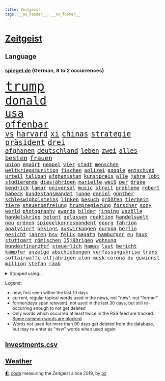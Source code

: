 ```yaml
---
title: Zeitgeist
tags: __no_header__, __no_footer__
---
```


# [Zeitgeist](https://oliz.io/zeitgeist/)

## Language

<h3><a href="https://www.spiegel.de" target="_blank">spiegel.de</a> (German, 8 to 2 occurrences)</h3>
<p style="font-family:monospace">
<span style="font-size:32pt"><a href="news_links.html#trump" class="current">trump</a></span>
<br>
<span style="font-size:28pt"><a href="news_links.html#donald" class="current">donald</a></span>
<br>
<span style="font-size:25pt"><a href="news_links.html#usa" class="current">usa</a></span>
<br>
<span style="font-size:22pt"><a href="news_links.html#offenbar" class="current">offenbar</a></span>
<br>
<span style="font-size:18pt"><a href="news_links.html#vs" class="current">vs</a></span>
<span style="font-size:18pt"><a href="news_links.html#harvard" class="current">harvard</a></span>
<span style="font-size:18pt"><a href="news_links.html#xi" class="current">xi</a></span>
<span style="font-size:18pt"><a href="news_links.html#chinas" class="current">chinas</a></span>
<span style="font-size:18pt"><a href="news_links.html#strategie" class="current">strategie</a></span>
<span style="font-size:18pt"><a href="news_links.html#präsident" class="current">präsident</a></span>
<span style="font-size:18pt"><a href="news_links.html#drei" class="current">drei</a></span>
<br>
<span style="font-size:15pt"><a href="news_links.html#afghanen" class="current">afghanen</a></span>
<span style="font-size:15pt"><a href="news_links.html#deutschland" class="current">deutschland</a></span>
<span style="font-size:15pt"><a href="news_links.html#leben" class="current">leben</a></span>
<span style="font-size:15pt"><a href="news_links.html#zwei" class="current">zwei</a></span>
<span style="font-size:15pt"><a href="news_links.html#alles" class="current">alles</a></span>
<span style="font-size:15pt"><a href="news_links.html#besten" class="current">besten</a></span>
<span style="font-size:15pt"><a href="news_links.html#frauen" class="current">frauen</a></span>
<br>
<span style="font-size:12pt"><a href="news_links.html#union" class="current">union</a></span>
<span style="font-size:12pt"><a href="news_links.html#empört" class="current">empört</a></span>
<span style="font-size:12pt"><a href="news_links.html#neapel" class="current">neapel</a></span>
<span style="font-size:12pt"><a href="news_links.html#vier" class="current">vier</a></span>
<span style="font-size:12pt"><a href="news_links.html#stadt" class="current">stadt</a></span>
<span style="font-size:12pt"><a href="news_links.html#menschen" class="current">menschen</a></span>
<span style="font-size:12pt"><a href="news_links.html#weltkriegsmunition" class="new">weltkriegsmunition</a></span>
<span style="font-size:12pt"><a href="news_links.html#fischen" class="new">fischen</a></span>
<span style="font-size:12pt"><a href="news_links.html#polizei" class="current">polizei</a></span>
<span style="font-size:12pt"><a href="news_links.html#google" class="current">google</a></span>
<span style="font-size:12pt"><a href="news_links.html#entschied" class="current">entschied</a></span>
<span style="font-size:12pt"><a href="news_links.html#urteil" class="current">urteil</a></span>
<span style="font-size:12pt"><a href="news_links.html#taliban" class="current">taliban</a></span>
<span style="font-size:12pt"><a href="news_links.html#afghanistan" class="current">afghanistan</a></span>
<span style="font-size:12pt"><a href="news_links.html#kunstpreis" class="new">kunstpreis</a></span>
<span style="font-size:12pt"><a href="news_links.html#alle" class="current">alle</a></span>
<span style="font-size:12pt"><a href="news_links.html#jahre" class="current">jahre</a></span>
<span style="font-size:12pt"><a href="news_links.html#lobt" class="current">lobt</a></span>
<span style="font-size:12pt"><a href="news_links.html#studierende" class="current">studierende</a></span>
<span style="font-size:12pt"><a href="news_links.html#diesjährigen" class="current">diesjährigen</a></span>
<span style="font-size:12pt"><a href="news_links.html#marielle" class="new">marielle</a></span>
<span style="font-size:12pt"><a href="news_links.html#weiß" class="current">weiß</a></span>
<span style="font-size:12pt"><a href="news_links.html#per" class="current">per</a></span>
<span style="font-size:12pt"><a href="news_links.html#drake" class="current">drake</a></span>
<span style="font-size:12pt"><a href="news_links.html#kendrick" class="current">kendrick</a></span>
<span style="font-size:12pt"><a href="news_links.html#lamar" class="current">lamar</a></span>
<span style="font-size:12pt"><a href="news_links.html#universal" class="new">universal</a></span>
<span style="font-size:12pt"><a href="news_links.html#music" class="current">music</a></span>
<span style="font-size:12pt"><a href="news_links.html#streit" class="current">streit</a></span>
<span style="font-size:12pt"><a href="news_links.html#probleme" class="current">probleme</a></span>
<span style="font-size:12pt"><a href="news_links.html#robert" class="current">robert</a></span>
<span style="font-size:12pt"><a href="news_links.html#habeck" class="current">habeck</a></span>
<span style="font-size:12pt"><a href="news_links.html#bundestagsmandat" class="current">bundestagsmandat</a></span>
<span style="font-size:12pt"><a href="news_links.html#junge" class="current">junge</a></span>
<span style="font-size:12pt"><a href="news_links.html#daniel" class="current">daniel</a></span>
<span style="font-size:12pt"><a href="news_links.html#günther" class="current">günther</a></span>
<span style="font-size:12pt"><a href="news_links.html#schleswigholsteins" class="current">schleswigholsteins</a></span>
<span style="font-size:12pt"><a href="news_links.html#linken" class="current">linken</a></span>
<span style="font-size:12pt"><a href="news_links.html#besuch" class="current">besuch</a></span>
<span style="font-size:12pt"><a href="news_links.html#größten" class="current">größten</a></span>
<span style="font-size:12pt"><a href="news_links.html#tierheim" class="new">tierheim</a></span>
<span style="font-size:12pt"><a href="news_links.html#tiere" class="current">tiere</a></span>
<span style="font-size:12pt"><a href="news_links.html#steuerbefreiung" class="new">steuerbefreiung</a></span>
<span style="font-size:12pt"><a href="news_links.html#trumpregierung" class="current">trumpregierung</a></span>
<span style="font-size:12pt"><a href="news_links.html#forscher" class="current">forscher</a></span>
<span style="font-size:12pt"><a href="news_links.html#sony" class="new">sony</a></span>
<span style="font-size:12pt"><a href="news_links.html#world" class="current">world</a></span>
<span style="font-size:12pt"><a href="news_links.html#photography" class="new">photography</a></span>
<span style="font-size:12pt"><a href="news_links.html#awards" class="current">awards</a></span>
<span style="font-size:12pt"><a href="news_links.html#bilder" class="current">bilder</a></span>
<span style="font-size:12pt"><a href="news_links.html#jinping" class="current">jinping</a></span>
<span style="font-size:12pt"><a href="news_links.html#uszölle" class="current">uszölle</a></span>
<span style="font-size:12pt"><a href="news_links.html#handelskrieg" class="current">handelskrieg</a></span>
<span style="font-size:12pt"><a href="news_links.html#betont" class="current">betont</a></span>
<span style="font-size:12pt"><a href="news_links.html#gelassen" class="current">gelassen</a></span>
<span style="font-size:12pt"><a href="news_links.html#reaktion" class="current">reaktion</a></span>
<span style="font-size:12pt"><a href="news_links.html#handelswelt" class="new">handelswelt</a></span>
<span style="font-size:12pt"><a href="news_links.html#neu" class="current">neu</a></span>
<span style="font-size:12pt"><a href="news_links.html#ordnen" class="current">ordnen</a></span>
<span style="font-size:12pt"><a href="news_links.html#spiegelkorrespondent" class="current">spiegelkorrespondent</a></span>
<span style="font-size:12pt"><a href="news_links.html#georg" class="current">georg</a></span>
<span style="font-size:12pt"><a href="news_links.html#fahrion" class="new">fahrion</a></span>
<span style="font-size:12pt"><a href="news_links.html#analysiert" class="current">analysiert</a></span>
<span style="font-size:12pt"><a href="news_links.html#pekings" class="current">pekings</a></span>
<span style="font-size:12pt"><a href="news_links.html#auswirkungen" class="current">auswirkungen</a></span>
<span style="font-size:12pt"><a href="news_links.html#europa" class="current">europa</a></span>
<span style="font-size:12pt"><a href="news_links.html#berlin" class="current">berlin</a></span>
<span style="font-size:12pt"><a href="news_links.html#gesicht" class="current">gesicht</a></span>
<span style="font-size:12pt"><a href="news_links.html#jahren" class="current">jahren</a></span>
<span style="font-size:12pt"><a href="news_links.html#hsv" class="current">hsv</a></span>
<span style="font-size:12pt"><a href="news_links.html#felix" class="current">felix</a></span>
<span style="font-size:12pt"><a href="news_links.html#magath" class="new">magath</a></span>
<span style="font-size:12pt"><a href="news_links.html#hamburger" class="current">hamburger</a></span>
<span style="font-size:12pt"><a href="news_links.html#eu" class="current">eu</a></span>
<span style="font-size:12pt"><a href="news_links.html#haus" class="current">haus</a></span>
<span style="font-size:12pt"><a href="news_links.html#stuttgart" class="current">stuttgart</a></span>
<span style="font-size:12pt"><a href="news_links.html#römischen" class="current">römischen</a></span>
<span style="font-size:12pt"><a href="news_links.html#15jährigen" class="new">15jährigen</a></span>
<span style="font-size:12pt"><a href="news_links.html#wohnung" class="current">wohnung</a></span>
<span style="font-size:12pt"><a href="news_links.html#bundesfinanzhof" class="current">bundesfinanzhof</a></span>
<span style="font-size:12pt"><a href="news_links.html#steuerlich" class="new">steuerlich</a></span>
<span style="font-size:12pt"><a href="news_links.html#hamas" class="current">hamas</a></span>
<span style="font-size:12pt"><a href="news_links.html#laut" class="current">laut</a></span>
<span style="font-size:12pt"><a href="news_links.html#bericht" class="current">bericht</a></span>
<span style="font-size:12pt"><a href="news_links.html#kämpfer" class="current">kämpfer</a></span>
<span style="font-size:12pt"><a href="news_links.html#anzeige" class="current">anzeige</a></span>
<span style="font-size:12pt"><a href="news_links.html#abschiebungen" class="current">abschiebungen</a></span>
<span style="font-size:12pt"><a href="news_links.html#verfassungskrise" class="current">verfassungskrise</a></span>
<span style="font-size:12pt"><a href="news_links.html#trans" class="current">trans</a></span>
<span style="font-size:12pt"><a href="news_links.html#softairwaffe" class="new">softairwaffe</a></span>
<span style="font-size:12pt"><a href="news_links.html#elfjährigen" class="current">elfjährigen</a></span>
<span style="font-size:12pt"><a href="news_links.html#elon" class="current">elon</a></span>
<span style="font-size:12pt"><a href="news_links.html#musk" class="current">musk</a></span>
<span style="font-size:12pt"><a href="news_links.html#corona" class="current">corona</a></span>
<span style="font-size:12pt"><a href="news_links.html#du" class="current">du</a></span>
<span style="font-size:12pt"><a href="news_links.html#gewinnst" class="new">gewinnst</a></span>
<span style="font-size:12pt"><a href="news_links.html#million" class="current">million</a></span>
<span style="font-size:12pt"><a href="news_links.html#stefan" class="current">stefan</a></span>
<span style="font-size:12pt"><a href="news_links.html#raab" class="current">raab</a></span>
</p>
<details>
<summary>Stopped using...</summary>
<p class="former" style="font-size:12pt">
2020(1638) aufmerksamkeit(1638) september(1638) 5(1637) arbeitsplatz(1637) zeugen(1637) 35(1636) angela(1636) bochum(1636) geworfen(1636) merkel(1636) verschärfen(1636) getan(1635) gewerkschaft(1635) schlechten(1635) umstrittenen(1635) verpflichtet(1635) funktionieren(1633) halle(1633) manchester(1633) wettbewerb(1633) bekanntesten(1632) beteiligten(1632) daher(1632) erinnerungen(1632) finanziell(1632) kämpfte(1632) verbietet(1632) abstimmen(1631) fielen(1631) größer(1631) hotel(1631) militärs(1631) signal(1631) eingestellt(1630) mengen(1630) nummer(1630) strengere(1630) unbekannten(1630) 31(1629) august(1629) lauterbach(1629) nahmen(1629) sanktionen(1629) explosion(1628) hinterher(1628) hoher(1628) niederlande(1628) united(1628) überwinden(1628) coach(1627) senkt(1627) angekommen(1626) athleten(1626) irak(1626) kanzleramt(1626) sturm(1626) wohnhaus(1626) bsc(1624) hertha(1624) rassistischen(1624) tokio(1624) endgültig(1623) frachter(1623) langfristig(1623) woher(1623) klimapolitik(1622) brite(1621) mittlerweile(1621) 2030(1619) brutal(1619) porsche(1619) genauso(1618) begann(1617) hotels(1617) nerven(1617) weckt(1616) überholt(1616) einschränkungen(1615) gekauft(1615) polnische(1614) verantwortung(1614) änderungen(1614) achten(1613) haushalte(1613) holocaust(1613) steffen(1611) orten(1608) vorgelegt(1608) syrer(1607) wem(1605) vorwürfen(1604) holte(1603) bremsen(1602) besteht(1597) beweise(1597) foto(1589) gehabt(1589) teuren(1579) aktionen(1567) schiffe(1555) gebeten(1456) rumänien(1451) werte(1440) finanziert(1437) lediglich(1419) durchbruch(1410) gestanden(1409) novak(1373) befürwortet(1327) 700(1321) nachspielzeit(1316) realität(1308) gemeinschaft(1300) nfl(1285) älteste(1269) schülerin(1239) gestört(1232) rande(1232) tradition(1220) zufall(1209) geheimdienst(1198) gefechte(1182) beschäftigen(1176) schwieriger(1172) zusammenhalt(1172) geschenk(1160) terror(1127) kriegsverbrechen(1111) microsoft(1109) wiederaufbau(1098) fox(1088) anschuldigungen(1068) regieren(1065) suchte(1049) hitze(1046) schwächen(1034) ausbauen(1031) jimmy(1016) angehörigen(1013) neustart(1013) fahrgäste(1012) newsletter(1010) schwimmen(1007) entfernen(1000) geste(1000) verstoßen(997) landwirtschaft(987) gehirn(975) peru(957) ganzes(956) 05(954) nackt(945) antarktis(941) erzielte(932) pakete(897) spion(874) einstige(866) ig(866) metall(866) staates(859) 4(855) 47(849) djokovic(845) kieler(835) liebt(794) wasserstoff(794) schweres(783) panik(779) uefa(777) karin(773) tragischen(754) handelte(749) fließen(744) asylpolitik(736) bier(736) kollidiert(734) durchgesetzt(706) samuel(703) rad(696) unterbrochen(688) ereignis(687) arabischen(686) psychische(676) partien(673) mahnen(672) herkunft(659) drückt(642) stellenabbau(635) vertrauter(633) pass(630) erderwärmung(628) schmidt(625) nördlich(617) froh(608) unerwartet(602) parlamentswahl(596) kandidiert(592) dauerte(588) hisbollah(587) alaska(586) ärgert(583) schwachen(579) miliz(568) aserbaidschan(559) verspottet(559) medizinische(542) lahmgelegt(541) zusammengestoßen(540) unternehmens(536) 22jährige(531) nächte(530) wilde(524) kilo(514) beschuldigte(502) bettina(502) geiselnahme(496) psychologe(482) geheimnisse(481) po(474) größe(467) gerungen(464) unwahrscheinlich(464) vergleichsweise(464) giftige(463) eilantrag(455) ordentlich(450) bezeichnete(448) linien(448) besonderes(445) anthony(444) ruiniert(443) firmenchef(441) pazifik(435) japaner(434) ausgang(433) verbündete(432) kindheit(430) dreharbeiten(425) nackte(424) 160(416) zurückziehen(414) stützt(412) auslieferung(405) bronze(405) regimes(398) jenseits(396) mitmachen(395) sechste(394) potter(393) angewiesen(391) usmedien(390) rihanna(387) verdachts(385) kitas(384) höchstwert(382) hessischen(380) jacht(379) schnellste(379) klettert(378) internen(377) dürfe(372) geschoben(370) vorschriften(365) bewerbung(364) einblick(364) menschenrechtler(364) fangen(361) mögliches(359) schlimmsten(359) gesammelt(353) ostküste(352) prägt(352) straßenbahn(351) angebote(350) parteispitze(340) norwegische(339) engel(337) klug(337) verspielt(336) kontrollen(333) rechtsstreit(325) kugeln(320) leitete(319) lebenserwartung(317) begeisterung(314) 17jährige(313) gemessen(313) einzig(311) entsprechend(311) entwirft(308) mitstreiter(308) weltkriegs(305) mächtig(302) allmählich(301) geschehnissen(301) griechische(300) shitstorm(299) klimawandels(298) verwüstet(298) grand(297) verspätungen(297) einsteigen(296) gewaltsamen(296) /(293) beschweren(293) ereignisse(293) matthew(293) stationen(293) ausgebuht(292) neuestes(292) axel(287) co₂ausstoß(286) franken(285) kopfhörer(284) einzelhandel(282) grüner(282) moderierte(280) vorsichtig(278) wachsende(278) wahlkampfs(276) zulassung(276) enttäuschung(275) fabian(275) gekämpft(275) verstärken(274) autounfall(273) reihen(271) beschert(269) popsängerin(269) immobilienkrise(268) usmilitär(268) verfehlt(267) ertrunken(266) lothar(266) weltgesundheitsorganisation(265) oberfläche(264) homeoffice(263) lebe(261) legende(261) glaube(257) dämpfer(256) militärexperte(256) geschah(252) ausgeschieden(251) sondersitzung(250) anrichten(247) a1(246) routinen(246) erschießt(245) dir(243) drohenden(243) lächerlich(243) coronavirus(241) sekte(241) schadstoffe(234) metropolen(231) sechsten(230) ludwig(228) japans(226) 27jährige(225) kalifornischen(225) impfgegner(224) charts(223) norwegischen(222) standard(221) tagesordnung(221) kanal(220) kuba(220) prangern(219) verbannt(218) ausgetauscht(217) entertainer(217) unterbringung(216) gerammt(215) weitermachen(215) gebiets(212) einzusetzen(211) bauarbeiten(210) schwedischen(210) gescheiterte(209) bezeichnen(207) paketen(207) umsätze(207) celle(206) heidi(206) ngos(205) versorgen(205) ausweitung(204) pakistanischen(204) baku(203) eingestuft(203) revision(203) rodrigo(203) beweis(202) spieltag(202) bewirbt(201) hugo(197) trudeau(197) abgeschlagen(196) podcasts(196) recherchen(196) wolfsburger(196) festgehalten(194) koalieren(194) anzahl(193) quarterback(193) wesentlich(193) dicht(192) gelangen(191) kansas(189) verdiente(188) härteren(187) australischen(186) beschossen(186) bka(186) braunschweig(186) eindämmen(186) freundlich(186) spö(186) aston(185) silke(185) unosicherheitsrat(185) einziehen(183) milde(182) mächtigste(180) vögel(180) grundschulen(179) neymar(179) ursprung(179) finnische(177) springer(177) geladen(176) haustiere(176) warnzeichen(176) feierlich(175) alljährlich(174) augenarzt(174) sinkende(174) techno(174) eilt(173) guterres(172) reichten(172) stellungen(172) unogeneralsekretär(172) neuwagen(171) nadel(170) südlich(170) eva(169) sportdirektor(169) militärhilfen(167) tarifgespräche(167) bewirken(166) brille(166) fünfprozenthürde(165) getrennt(164) hiobsbotschaft(164) wurst(163) einstellung(162) führungskräfte(161) pink(161) amtsantritt(160) heizen(160) klassenzimmer(160) schweigeminute(160) tabellenspitze(160) techniker(160) wohnhäuser(160) bob(158) ukrainepolitik(158) untersuchten(158) volksbühne(158) beschuldigten(157) erkrankten(157) gedenkt(157) rekordhoch(157) panikattacken(156) schokolade(156) auszüge(155) elfjähriges(155) humanitärer(155) gemeinsamer(154) rekordniveau(154) vereint(154) ernüchternd(153) demonstrativ(149) 72(148) 8(148) kliniken(148) pyrotechnik(148) flutkatastrophe(147) fsv(147) fußballliga(147) kompakt(147) tonnenweise(147) treibstoff(147) atomwaffen(146) erwachsen(146) islamischer(146) personalien(146) zünden(145) wärmepumpen(144) mexico(143) staatsverschuldung(143) unfällen(143) zusammenstoß(143) 37jährige(141) bewunderung(141) ginge(140) unterdrückung(140) cduabgeordneter(139) warnstreiks(139) bundesbank(138) ungebremst(138) beschädigen(137) entführte(137) komikerin(137) effizient(136) systematischen(136) nordsyrien(135) provokanten(135) meines(134) brandanschlag(133) formuliert(133) pokémon(133) wehtun(133) zufriedenheit(133) ökonomische(133) grimes(132) heinrich(132) zurückgeholt(132) schwierigsten(131) angestellter(130) bosch(130) potenziellen(130) ausbilden(129) borowski(129) kurioses(129) angemeldet(128) cornelia(128) belasten(127) geplündert(127) smog(127) abkehr(126) alfred(125) antritt(125) beton(125) ferne(125) atalanta(124) euregierungschefs(124) finanzieren(124) wiese(124) 57(123) heimatorte(123) jesus(123) arbeitsgericht(122) bangt(122) drohung(122) aserbaidschans(121) fahrplan(121) nachtklub(121) realistisch(121) royale(121) wirtschaftsweisen(121) niederlagen(120) suspendiert(120) vorgezogene(120) anonyme(119) elternhaus(119) tropfen(119) cousin(118) globe(118) vendée(118) französin(117) herunter(117) kühler(117) onlyfans(117) regie(117) wenigstens(117) amtseinführung(116) linkedin(116) verordnet(116) bildzeitung(114) heidelberger(114) liter(114) medizinstudium(114) nordische(114) verwandeln(114) marius(113) oscarverleihung(113) stuhl(113) veränderten(113) zurückhaltender(113) machthabern(112) abgewählt(111) besonderer(111) ältestes(111) mcconaughey(110) produkt(110) wgzimmer(110) drogenkartelle(109) grüßen(109) lockern(109) schiffsunglück(109) tanz(109) vorläufig(109) ärmer(109) birgt(108) ratschläge(108) aufbruchstimmung(107) ballauf(107) produktiver(107) schenk(107) spielraum(107) würdig(107) sage(106) schacht(106) zurückgegeben(106) brutaler(105) general(105) oberbayern(105) bali(104) einhell(104) einstecken(104) makita(104) ryobi(104) worx(104) 2034(103) formtief(103) strich(103) weigern(103) argument(102) radikaler(102) anfänger(101) anführerin(101) mitgliedschaft(101) fahrverbot(100) francesco(100) lasse(99) verbalen(99) wiederum(99) geiger(98) georgischen(98) kombination(98) nominierungen(98) sportchef(98) venezolanische(98) vinzenz(98) haftanstalt(97) umsonst(97) weite(97) reagiere(96) bulgarien(95) footballstar(95) ergreifen(94) geldanlage(94) kontrollierte(94) aktive(93) bemannte(93) boni(93) ezb(92) fsb(92) ökostrom(92) nördlichen(91) stilllegen(91) vision(91) dieselautos(90) dyson(90) gegebenenfalls(90) großraum(90) pfarrer(90) varta(90) vergiftet(90) beeindruckender(89) ecken(89) emma(89) foltergefängnissen(89) kapitulation(89) minijobber(89) oppositionellen(89) cynthia(88) erivo(88) geschenken(88) op(88) anstellt(87) dringendem(87) freud(87) gründet(87) helferinnen(87) juventus(87) tauschen(87) briefen(86) erdtrabant(85) kaninchen(85) isanführer(84) pelicots(84) bewertung(83) gegenmittel(83) kompensieren(83) lawinenunglück(83) regelungen(83) techbosse(83) verrücktesten(83) verzögert(83) veto(83) bewaffneten(82) panamakanals(82) börsennotierung(81) ingolstadt(81) madrider(81) orbit(81) panama(81) privater(81) skandale(81) tanker(81) verteilte(81) zusammenschluss(81) baubranche(80) baustellen(80) limit(80) traditioneller(80) currywurst(79) enteignet(79) ernte(79) versöhnlich(79) adhanom(78) bewegte(78) familiengeschichte(78) frost(78) geborene(78) ghebreyesus(78) handygames(78) hintergründen(78) somalia(78) stoff(78) tedros(78) whochef(78) benennt(77) himmler(77) rücksicht(77) sschef(77) verwandelten(77) anfangen(76) ausgerottet(76) träge(76) turm(76) turnieren(76) vorbeigeflogen(76) einverleiben(75) meldungen(75) karibikinsel(74) niederlegung(74) radprofi(74) regierte(74) teddy(74) vollständige(74) amtlich(73) assadanhänger(73) außergewöhnlicher(73) melbourne(73) micheil(73) zufälle(73) dinosauriern(72) erlebnisse(72) gesetzentwurf(71) hannawald(71) spanischer(71) architekten(70) aufgegebene(70) elitesoldat(70) mithalten(70) stellvertreter(70) viererbob(70) doris(69) drücken(69) entkommt(69) funktionierte(69) furchtbar(69) malen(69) taxi(69) verweigern(69) auslandsnachrichtendienst(68) beamtenstatus(68) fernzug(68) monatelang(68) weltraumschrott(68) zigarette(68) abo(67) bekanntgegeben(67) elbtunnel(67) neubeginn(67) regionalen(67) rentenversicherung(67) vereinbar(67) w(67) überfielen(67) erneuerung(66) freikommen(66) gleitbomben(66) milberg(66) narzissmus(66) prokrastination(66) ähnlichkeit(66) beauftragt(65) kneipe(65) leichtigkeit(65) norwegischer(65) schimpfte(65) unpünktlich(65) verpflegung(65) verzweifelten(65) überzogen(65) dreierbündnis(64) neos(64) vorstellungsgespräch(64) övp(64) abgekommen(63) culkin(63) feierabendverkehr(63) kieran(63) migrationsthemen(63) moral(63) doppelstaatlern(62) kümmert(62) militärausgaben(62) tauschten(62) abtrünnige(61) herkunftsland(61) inne(61) pakistanische(61) trumpanhänger(61) turbulentes(61) aufbau(60) brennen(60) klausur(60) plaudert(60) radikalisiert(60) zugehörigkeit(60) belgrad(59) co₂preis(59) geflogen(59) jobangebot(59) andrej(58) neymars(58) wehrte(58) lebensstil(57) talkshow(57) wirtschaftsstandort(57) auftaktmatch(56) bevorstehenden(56) kugelbomben(56) meb(56) notenbank(56) schneidet(56) weile(56) aussortiert(55) blumen(55) dark(55) innovativ(55) norwegens(55) strömte(55) 155(54) anfrage(54) autokauf(54) bismarcks(54) gewissen(54) gouverneurin(54) 89(53) aggression(53) durchsetzung(53) radelt(52) ausbruchs(51) boom(51) boykottiert(51) goebbels(51) rennkalender(51) sortieren(51) stallone(51) treffpunkt(51) 299(50) humbert(50) langläufer(50) niedergeschlagen(50) spielplatz(50) spitzen(50) ugo(50) chefredakteur(49) denis(49) duelle(49) fußballbundestrainer(48) kombinierer(48) luxus(48) löschte(48) spender(48) usstrafzölle(48) vorgesehene(48) inszenierung(47) millionenspende(47) palästinaflagge(47) personelle(47) saale(47) umsiedlung(47) burkina(46) erzwingen(46) faso(46) reif(46) videoassistent(46) zähnen(46) 0(45) befreite(45) empfohlenen(45) problems(45) trage(45) videobeweis(45) lebenslauf(44) regierungstruppen(44) warnstreik(44) aufpassen(43) bismarck(43) bundestagsverwaltung(43) erreichten(43) fleck(43) nikola(43) terminal(43) vaterschaft(43) davie(42) ekitiké(42) flow(42) fußballstar(42) gedenktag(42) mondes(42) selke(42) verschärfte(42) werders(42) deine(41) plastikteilchen(41) eben(40) klum(40) lotti(40) steuererklärung(40) guantanamo(39) operierte(39) pflegende(39) to(39) ungleiche(39) 235(38) festland(38) santos(38) vermeintlich(38) windkraftanlagen(38) wohnungsbrand(38) cruises(37) désirée(37) grenzregion(37) mitbekommen(37) aufrechterhalten(36) bestechung(36) lanka(36) pflegen(36) skiwm(36) sri(36) weiblich(36) anpfiff(35) auffahrunfall(35) fundament(35) nordischen(35) strikt(35) stromnetz(35) dewalt(34) entzweit(34) hotelzimmer(34) undichte(34) verhältnisse(34) watch(34) wetterwechsel(34) ablegen(33) jugendklub(33) karneval(33) moderner(33) reisehinweise(33) sarscov2(33) schwimmbäder(33) ukraineverhandlungen(33) unsummen(33) verübt(33) wette(33) gerichtsprozess(32) grundgesetzes(32) human(32) nachlass(32) rights(32) schreckens(32) südpol(32) riviera(31) saniert(31) shows(31) albanese(30) fahrerflucht(30) haushaltsdefizit(30) jazz(30) wählern(30) fraktionsvorsitzende(29) intendant(29) klose(29) nachbesserungen(29) onlinehändler(29) pflegern(29) religiöse(29) theaters(29) 26jährigen(28) feinstaub(28) gazaplan(28) landesweit(28) sge(28) adel(27) aufgegangen(27) decke(27) dick(27) ermittlungsbehörde(27) migrationshintergrund(27) tagebau(27) usbehörden(27) weggeworfene(27) wohnraum(27) bswpolitiker(26) fahrgästen(26) geldstrafen(26) hirte(26) karrierecoach(26) rekordmeister(26) abstand(25) großzügig(25) henning(25) koala(25) verschaffte(25) banner(24) erben(24) haare(24) offenlegung(24) preisgekrönte(24) ukraines(24) dopingsperre(23) expartnerin(23) konzentriert(23) schlimme(23) flüssigkeit(22) glaubenssätzen(22) höchster(22) migrationsfragen(22) schreitet(22) stapeln(22) wahlbeteiligung(22) berechnungen(21) selbstverständnis(21) voraussicht(21) übergriffig(21) gebunden(20) mesut(20) saturn(20) sondervermögen(20) spe(20) temperatur(20) traten(20) unvergessen(20) zunichtegemacht(20) özil(20) vodafone(19) bischöfe(18) buschbrände(18) connecticut(18) franzstefan(18) gady(18) gesellschaftliches(18) kollisionen(18) o'brien(18) rasche(18) schutzsuchende(18) sozialwissenschaftler(18) vorantreiben(18) indian(17) küstenwache(17) wells(17) zelebrieren(17) billige(16) rage(16) segelregatta(16) weynbergh(16) bedeutender(15) bundesbehörden(15) kollidieren(15) parkinson(15) rundumschlag(15) tennisturnier(15) trondheim(15) unweit(15) verlass(15) übergewicht(15) übernachten(15) beendigung(14) gegenstände(14) oberursel(14) pkk(14) pkkgründer(14) rekordgewinn(14) scham(14) schwarzrotes(14) öcalan(14) berry(13) hörnchen(13) klatschpresse(13) riesen(13) geglaubt(12) mäßig(12) schuldenprogramm(12) usverwaltung(12) führenden(11) gigantisches(11) luxusjacht(11) sahelzone(11) schriftsteller(11) sinnlose(11) sondierung(11) sondierungen(11) sondierungsgesprächen(11) sonnig(11) staatsräson(11) teclebrhan(11) versagten(11)
</p>
</details>
<p>Legend:
<ul>
<li><span class="new">new</span>, first seen within the last 10 days</li>
<li><span class="current">current</span>, regular topical words used in the news, not "new", not "former"</li>
<li><span class="former">former(days span relevant)</span>, not used in the last 30 days, but still re-occurring enough to not get deleted</li>
<li>Only words which occurred at least twice in the RSS feed are tracked. <a href="language/filters.py">Some common words are blocked</a></li>
<li>Words not used for more than 90 days get deleted from the database, but may re-enter as "new" words when used again</li>
</ul>
</p>

## [Investments](investments.html)[.csv](investments.csv)

## [Weather](weather.html)

<footer>
<a href="javascript:toggleTheme()" class="nav">🌓</a>
<a href="https://github.com/ooz/zeitgeist">code</a> measuring the Zeitgeist since 2019, by <a href="https://oliz.io">oz</a>
</footer>
